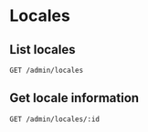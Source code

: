 # Locales

## List locales

```
GET /admin/locales
```

## Get locale information

```
GET /admin/locales/:id
```
